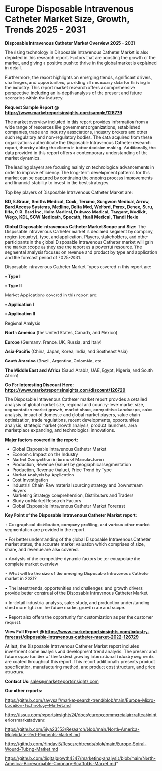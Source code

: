 # Europe Disposable Intravenous Catheter Market Size, Growth, Trends 2025 - 2031

<Strong> Disposable Intravenous Catheter Market Overview 2025 - 2031</strong>

The rising technology in Disposable Intravenous Catheter Market is also depicted in this research report. Factors that are boosting the growth of the market, and giving a positive push to thrive in the global market is explained in detail.

Furthermore, the report highlights on emerging trends, significant drivers, challenges, and opportunities, providing all necessary data for thriving in the industry. This report market research offers a comprehensive perspective, including an in-depth analysis of the present and future scenarios within the industry.

<strong>Request Sample Report @ <a href=https://www.marketreportsinsights.com/sample/126729>https://www.marketreportsinsights.com/sample/126729</a></strong>

The market overview included in this report provides information from a wide range of resources like government organizations, established companies, trade and industry associations, industry brokers and other such regulatory and non-regulatory bodies. The data acquired from these organizations authenticate the Disposable Intravenous Catheter research report, thereby aiding the clients in better decision making. Additionally, the data provided in this report offers a contemporary understanding of the market dynamics.

The leading players are focusing mainly on technological advancements in order to improve efficiency. The long-term development patterns for this market can be captured by continuing the ongoing process improvements and financial stability to invest in the best strategies.

Top Key players of Disposable Intravenous Catheter Market are:

<strong>BD, B.Braun, Smiths Medical, Cook, Terumo, Sungwon Medical, Arrow, Bard Access Systems, Medline, Delta Med, Welford, Porex, Denex, Suru, Ilife, C.R. Bard Inc, Helm Medical, Dukwoo Medical, Tangent, Medikit, Wego, KDL, SCW Medicath, Specath, Huali Medical, Tiandi Hexie</strong>

<strong><b>Global Disposable Intravenous Catheter Market Scope and Size:</b></strong>
The Disposable Intravenous Catheter market is declared segment by company, region (country), type, and application. Players, stakeholders, and other participants in the global Disposable Intravenous Catheter market will gain the market scope as they use the report as a powerful resource. The segmental analysis focuses on revenue and product by type and application and the forecast period of 2025-2031.

Disposable Intravenous Catheter Market Types covered in this report are:

<strong>• Type I

• Type II</strong>

Market Applications covered in this report are:

<strong>• Application I

• Application II</strong> 

Regional Analysis

<strong>North America</strong> (the United States, Canada, and Mexico)

<strong>Europe</strong> (Germany, France, UK, Russia, and Italy)

<strong>Asia-Pacific</strong> (China, Japan, Korea, India, and Southeast Asia)

<strong>South America</strong> (Brazil, Argentina, Colombia, etc.)

<strong>The Middle East and Africa</strong> (Saudi Arabia, UAE, Egypt, Nigeria, and South Africa)

<strong>Go For Interesting Discount Here: <a href=https://www.marketreportsinsights.com/discount/126729>https://www.marketreportsinsights.com/discount/126729</a></strong>

The Disposable Intravenous Catheter market report provides a detailed analysis of global market size, regional and country-level market size, segmentation market growth, market share, competitive Landscape, sales analysis, impact of domestic and global market players, value chain optimization, trade regulations, recent developments, opportunities analysis, strategic market growth analysis, product launches, area marketplace expanding, and technological innovations.

<strong><b>Major factors covered in the report:</b></strong>
<ul>
  <li>Global Disposable Intravenous Catheter Market </li>
  <li>Economic Impact on the Industry</li>
  <li>Market Competition in terms of Manufacturers</li>
  <li>Production, Revenue (Value) by geographical segmentation</li>
  <li>Production, Revenue (Value), Price Trend by Type</li>
  <li>Market Analysis by Application</li>
  <li>Cost Investigation</li>
  <li>Industrial Chain, Raw material sourcing strategy and Downstream Buyers</li>
  <li>Marketing Strategy comprehension, Distributors and Traders</li>
  <li>Study on Market Research Factors</li>
  <li>Global Disposable Intravenous Catheter Market Forecast</li>
</ul>

<strong><b>Key Point of the Disposable Intravenous Catheter Market report:</b></strong>

• Geographical distribution, company profiling, and various other market segmentation are provided in the report.

• For better understanding of the global Disposable Intravenous Catheter market status, the accurate market valuation which comprises of size, share, and revenue are also covered.

• Analysis of the competitive dynamic factors better extrapolate the complete market overview

• What will be the size of the emerging Disposable Intravenous Catheter market in 2031?

• The latest trends, opportunities and challenges, and growth drivers provide better construal of the Disposable Intravenous Catheter Market.

• In-detail industrial analysis, sales study, and production understanding shed more light on the future market growth rate and scope.

• Report also offers the opportunity for customization as per the customer request.

<strong><b>View Full Report @ <a href=https://www.marketreportsinsights.com/industry-forecast/disposable-intravenous-catheter-market-2022-126729>https://www.marketreportsinsights.com/industry-forecast/disposable-intravenous-catheter-market-2022-126729</a></b></strong>


At last, the Disposable Intravenous Catheter Market report includes investment come analysis and development trend analysis. The present and future opportunities of the fastest growing international industry segments are coated throughout this report. This report additionally presents product specification, manufacturing method, and product cost structure, and price structure.

<strong>Contact Us:</strong>
sales@marketreportsinsights.com

<strong>Our other reports:</strong>

<a href=https://github.com/sayysaif/market-search-trend/blob/main/Europe-Micro-Location-Technology-Market.md>https://github.com/sayysaif/market-search-trend/blob/main/Europe-Micro-Location-Technology-Market.md</a>

<a href=https://issuu.com/reportsinsights24/docs/europecommercialaircraftcabininteriorsmarketadvanc>https://issuu.com/reportsinsights24/docs/europecommercialaircraftcabininteriorsmarketadvanc</a>

<a href=https://github.com/Siya23553/Research/blob/main/North-America-Molybdate-Red-Pigments-Market.md>https://github.com/Siya23553/Research/blob/main/North-America-Molybdate-Red-Pigments-Market.md</a>

<a href=https://github.com/Hindavi8/Researchtrends/blob/main/Europe-Spiral-Wound-Tubing-Market.md>https://github.com/Hindavi8/Researchtrends/blob/main/Europe-Spiral-Wound-Tubing-Market.md</a>

<a href=https://github.com/digitalgrowth4347/marketing-analysis/blob/main/North-America-Bioresorbable-Coronary-Scaffolds-Market.md>https://github.com/digitalgrowth4347/marketing-analysis/blob/main/North-America-Bioresorbable-Coronary-Scaffolds-Market.md</a>"

